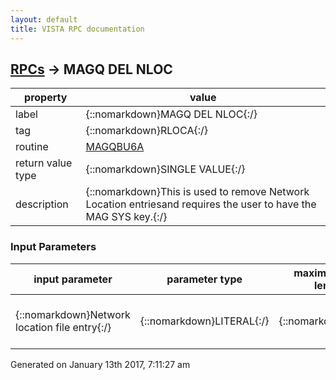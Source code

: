 ```yaml
---
layout: default
title: VISTA RPC documentation
---
```




## [RPCs](TableOfContent.md) &#8594; MAGQ DEL NLOC 

 property | value 
--- | --- 
 label | {::nomarkdown}MAGQ DEL NLOC{:/}
 tag | {::nomarkdown}RLOCA{:/}
 routine | [MAGQBU6A](http://code.osehra.org/dox/Routine_MAGQBU6A_source.html)
 return value type | {::nomarkdown}SINGLE VALUE{:/}
 description | {::nomarkdown}This is used to remove Network Location entriesand requires the user to have the MAG SYS key.{:/}

### Input Parameters

| input parameter | parameter type | maximum data length | required | description | 
| --- | --- | --- | --- | --- | 
| {::nomarkdown}Network location file entry{:/} | {::nomarkdown}LITERAL{:/} | {::nomarkdown}30{:/} | {::nomarkdown}true{:/} | {::nomarkdown}This is the Network Location file entry number.{:/} | 




 Generated on January 13th 2017, 7:11:27 am